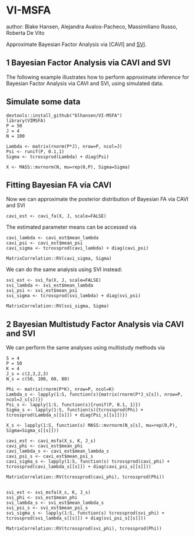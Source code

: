# VI-MSFA

author: Blake Hansen, Alejandra Avalos-Pacheco, Massimiliano Russo, Roberta De Vito

Approximate Bayesian Factor Analysis via [CAVI] and [SVI](#1-approximating-bayesian-FA).

## 1 Bayesian Factor Analysis via CAVI and SVI

The following example illustrates how to perform approximate inference for Bayesian Factor Analysis via CAVI and SVI,
using simulated data.

## Simulate some data

```{r sims, echo = TRUE, results = TRUE, tidy = TRUE}
devtools::install_github("blhansen/VI-MSFA")
library(VIMSFA)
P = 50
J = 4
N = 100

Lambda <- matrix(rnorm(P*J), nrow=P, ncol=J)
Psi <- runif(P, 0.1,1)
Sigma <- tcrossprod(Lambda) + diag(Psi)

X <- MASS::mvrnorm(N, mu=rep(0,P), Sigma=Sigma)
```

## Fitting Bayesian FA via CAVI
Now we can approximate the posterior distribution of Bayesian FA via CAVI and SVI

```{r get estimate, results = FALSE}
cavi_est <- cavi_fa(X, J, scale=FALSE)
```

The estimated parameter means can be accessed via
```{r analyze results, results = FALSE}
cavi_lambda <- cavi_est$mean_lambda
cavi_psi <- cavi_est$mean_psi
cavi_sigma <- tcrossprod(cavi_lambda) + diag(cavi_psi)

MatrixCorrelation::RV(cavi_sigma, Sigma)
```

We can do the same analysis using SVI instead:
```{r svi, results=FALSE}
svi_est <- svi_fa(X, J, scale=FALSE)
svi_lambda <- svi_est$mean_lambda
svi_psi <- svi_est$mean_psi
svi_sigma <- tcrossprod(svi_lambda) + diag(svi_psi)

MatrixCorrelation::RV(svi_sigma, Sigma)
```

## 2 Bayesian Multistudy Factor Analysis via CAVI and SVI
We can perform the same analyses using multistudy methods via
```{r multistudy, results = FALSE}
S = 4
P = 50
K = 4
J_s = c(2,3,2,3)
N_s = c(50, 100, 60, 80)

Phi <- matrix(rnorm(P*K), nrow=P, ncol=K)
Lambda_s <- lapply(1:S, function(s){matrix(rnorm(P*J_s[s]), nrow=P, ncol=J_s[s])})
Psi_s <- lapply(1:S, function(s){runif(P, 0.1, 1)})
Sigma_s <- lapply(1:S, function(s){tcrossprod(Phi) + tcrossprod(Lambda_s[[s]]) + diag(Psi_s[[s]])})

X_s <- lapply(1:S, function(s) MASS::mvrnorm(N_s[s], mu=rep(0,P), Sigma=Sigma_s[[s]]))

cavi_est <- cavi_msfa(X_s, K, J_s)
cavi_phi <- cavi_est$mean_phi
cavi_lambda_s <- cavi_est$mean_lambda_s
cavi_psi_s <- cavi_est$mean_psi_s
cavi_sigma_s <- lapply(1:S, function(s) tcrossprod(cavi_phi) + tcrossprod(cavi_lambda_s[[s]]) + diag(cavi_psi_s[[s]]))

MatrixCorrelation::RV(tcrossprod(cavi_phi), tcrossprod(Phi))


svi_est <- svi_msfa(X_s, K, J_s)
svi_phi <- svi_est$mean_phi
svi_lambda_s <- svi_est$mean_lambda_s
svi_psi_s <- svi_est$mean_psi_s
svi_sigma_s <- lapply(1:S, function(s) tcrossprod(svi_phi) + tcrossprod(svi_lambda_s[[s]]) + diag(svi_psi_s[[s]]))

MatrixCorrelation::RV(tcrossprod(svi_phi), tcrossprod(Phi))
```
